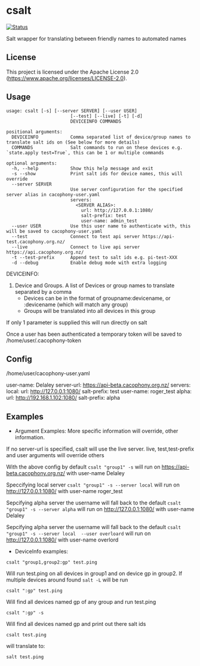 # csalt

[![Status](https://api.travis-ci.org/TheCacophonyProject/csalt.svg)](https://travis-ci.org/TheCacophonyProject/csalt)

Salt wrapper for translating between friendly names to automated names

## License

This project is licensed under the Apache License 2.0
(https://www.apache.org/licenses/LICENSE-2.0).

## Usage


```
usage: csalt [-s] [--server SERVER] [--user USER]
                        [--test] [--live] [-t] [-d]
                        DEVICEINFO COMMANDS

positional arguments:
  DEVICEINFO            Comma separated list of device/group names to translate salt ids on (See below for more details)
  COMMANDS              Salt commands to run on these devices e.g. `state.apply test=True`, this can be 1 or multiple commands

optional arguments:
  -h, --help            Show this help message and exit
  -s --show             Print salt ids for device names, this will override
  --server SERVER
                        Use server configuration for the specified server alias in cacophony-user.yaml
                        servers:
                          <SERVER ALIAS>:
                            url: http://127.0.0.1:1080/
                            salt-prefix: test
                            user-name: admin_test
  --user USER           Use this user name to authenticate with, this will be saved to cacophony-user.yaml
  --test                Connect to test api server https://api-test.cacophony.org.nz/
  --live                Connect to live api server https://api.cacophony.org.nz/
  -t --test-prefix      Append test to salt ids e.g. pi-test-XXX
  -d --debug            Enable debug mode with extra logging
```

DEVICEINFO:
1. Device and Groups. A list of Devices or group names to translate separated by a comma
	- Devices can be in the format of groupname:devicename, or :devicename (which will match any group)
	- Groups will be translated into all devices in this group

If only 1 parameter is supplied this will run directly on salt

Once a user has been authenticated a temporary token will be saved to /home/user/.cacophony-token

## Config
/home/user/cacophony-user.yaml

user-name: Delaley
server-url: https://api-beta.cacophony.org.nz/
servers:
  local:
    url: http://127.0.0.1:1080/
    salt-prefix: test
    user-name: roger_test
  alpha:
    url: http://192.168.1.102:1080/
    salt-prefix: alpha

## Examples

- Argument Examples:
More specific information will override, other information.

If no server-url is specified, csalt will use the live server.
live, test,test-prefix and user arguments will override others

With the above config by default
`csalt "group1" -s`
will run on https://api-beta.cacophony.org.nz/ with user-name Delaley

Speccifying local server
`csalt "group1" -s --server local`
will run on http://127.0.0.1:1080/ with user-name roger_test

Sepcifying alpha server the username will fall back to the default
`csalt "group1" -s --server alpha`
will run on http://127.0.0.1:1080/ with user-name Delaley

Sepcifying alpha server the username will fall back to the default
`csalt "group1" -s --server local  --user overloard`
will run on http://127.0.0.1:1080/ with user-name overlord

- DeviceInfo examples:

`csalt "group1,group2:gp" test.ping`

Will run test.ping on all devices in group1 and on device gp in group2.
If multiple devices around found `salt -L` will be run

`csalt ":gp" test.ping`

Will find all devices named gp of any group and run test.ping

`csalt ":gp" -s`

Will find all devices named gp and print out there salt ids

`csalt test.ping`

will translate to:

`salt test.ping`